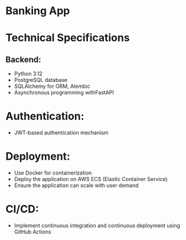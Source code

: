 # Banking App

# Technical Specifications
## Backend:
* Python 3.12
* PostgreSQL database
* SQLAlchemy for ORM, Alembic
* Asynchronous programming withFastAPI
# Authentication:
* JWT-based authentication mechanism
# Deployment:
* Use Docker for containerization
* Deploy the application on AWS ECS (Elastic Container Service)
* Ensure the application can scale with user demand
# CI/CD:
* Implement continuous integration and continuous deployment using GitHub Actions
